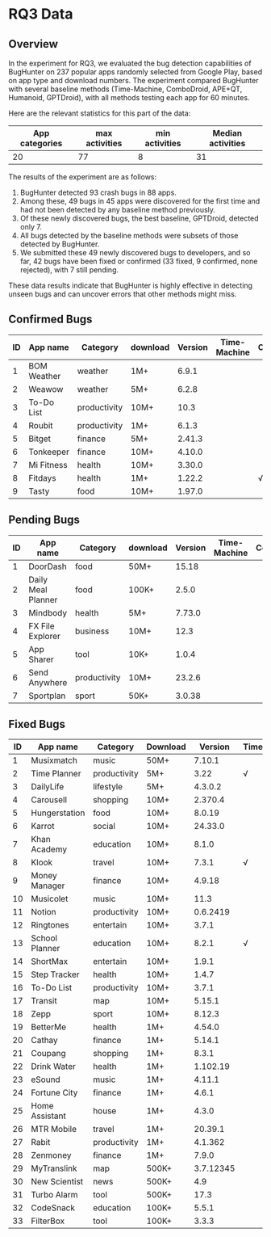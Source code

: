 # RQ3 Data

## Overview

In the experiment for RQ3, we evaluated the bug detection capabilities of BugHunter on 237 popular apps randomly selected from Google Play, based on app type and download numbers. The experiment compared BugHunter with several baseline methods (Time-Machine, ComboDroid, APE+QT, Humanoid, GPTDroid), with all methods testing each app for 60 minutes.

Here are the relevant statistics for this part of the data:

| App categories | max activities | min activities | Median activities |
|-----------------|----------------|----------------|--------------------|
| 20             | 77             | 8              | 31                |

The results of the experiment are as follows:
1. BugHunter detected 93 crash bugs in 88 apps.
2. Among these, 49 bugs in 45 apps were discovered for the first time and had not been detected by any baseline method previously.
3. Of these newly discovered bugs, the best baseline, GPTDroid, detected only 7.
4. All bugs detected by the baseline methods were subsets of those detected by BugHunter.
5. We submitted these 49 newly discovered bugs to developers, and so far, 42 bugs have been fixed or confirmed (33 fixed, 9 confirmed, none rejected), with 7 still pending.

These data results indicate that BugHunter is highly effective in detecting unseen bugs and can uncover errors that other methods might miss.

## Confirmed Bugs

| ID | App name | Category | download | Version | Time-Machine | ComboDroid | APE+QT | Humanoid | GPTDroid |
|----|----------|----------|----------|---------|--------------|------------|---------|----------|----------|
| 1  | BOM Weather | weather | 1M+ | 6.9.1 |  |  |  |  |  |
| 2  | Weawow | weather | 5M+ | 6.2.8 |  |  |  |  |  |
| 3  | To-Do List | productivity | 10M+ | 10.3 |  |  |  |  |  |
| 4  | Roubit | productivity | 1M+ | 6.1.3 |  |  |  | √ |  |
| 5  | Bitget | finance | 5M+ | 2.41.3 |  |  |  |  |  |
| 6  | Tonkeeper | finance | 10M+ | 4.10.0 |  |  |  |  |  |
| 7  | Mi Fitness | health | 10M+ | 3.30.0 |  |  |  |  |  |
| 8  | Fitdays | health | 1M+ | 1.22.2 |  | √ |  |  |  |
| 9  | Tasty | food | 10M+ | 1.97.0 |  |  |  |  |  |


## Pending Bugs

| ID | App name       | Category | download | Version  | Time-Machine | ComboDroid | APE+QT | Humanoid | GPTDroid |
|----|---------------|----------|----------|----------|--------------|------------|---------|----------|----------|
| 1  | DoorDash      | food     | 50M+     | 15.18    |               |            |         |          |          |
| 2  | Daily Meal Planner | food     | 100K+    | 2.5.0    |               |            |         |          |          |
| 3  | Mindbody      | health   | 5M+      | 7.73.0   |               |            |         |          |          |
| 4  | FX File Explorer | business | 10M+     | 12.3     |               |            |         |          |          |
| 5  | App Sharer    | tool     | 10K+     | 1.0.4    |               |            |         |          |          |
| 6  | Send Anywhere  | productivity | 10M+     | 23.2.6   |               |            |         |          |          |
| 7  | Sportplan     | sport    | 50K+     | 3.0.38   |               |            |         |          |          |

## Fixed Bugs

| ID | App name | Category | Download | Version | TimeM | Comb | APE+QT | Humanoid | GPTDroid |
|-------------|-------------------|-------------------|-------------------|------------------|----------------|---------------|-----------------|-------------------|-------------------|
| 1           | Musixmatch        | music             | 50M+              | 7.10.1           |                |               |                 |                   |                   |
| 2           | Time Planner      | productivity      | 5M+               | 3.22             | √     | √    | √      |                   | √        |
| 3           | DailyLife         | lifestyle         | 5M+               | 4.3.0.2          |                |               |                 |                   |                   |
| 4           | Carousell         | shopping          | 10M+              | 2.370.4          |                |               |                 |                   |                   |
| 5           | Hungerstation     | food              | 10M+              | 8.0.19           |                |               |                 |                   |                   |
| 6           | Karrot            | social            | 10M+              | 24.33.0          |                |               |                 |                   |                   |
| 7           | Khan Academy      | education         | 10M+              | 8.1.0            |                |               |                 |                   |                   |
| 8           | Klook             | travel            | 10M+              | 7.3.1            | √     |               | √      | √        | √        |
| 9           | Money Manager     | finance           | 10M+              | 4.9.18           |                |               |                 |                   |                   |
| 10          | Musicolet         | music             | 10M+              | 11.3             |                |               |                 |                   |                   |
| 11          | Notion            | productivity      | 10M+              | 0.6.2419         |                |               |                 |                   |                   |
| 12          | Ringtones         | entertain         | 10M+              | 3.7.1            |                | √    |                 |                   | √        |
| 13          | School Planner    | education         | 10M+              | 8.2.1            | √     |               | √      | √        | √        |
| 14          | ShortMax          | entertain         | 10M+              | 1.9.1            |                |               |                 |                   |                   |
| 15          | Step Tracker      | health            | 10M+              | 1.4.7            |                |               |                 |                   |                   |
| 16          | To-Do List        | productivity      | 10M+              | 3.7.1            |                | √    |                 |                   |                   |
| 17          | Transit           | map               | 10M+              | 5.15.1           |                |               |                 |                   |                   |
| 18          | Zepp              | sport             | 10M+              | 8.12.3           |                |               |                 |                   |                   |
| 19          | BetterMe          | health            | 1M+               | 4.54.0           |                |               |                 |                   |                   |
| 20          | Cathay            | finance           | 1M+               | 5.14.1           |                |               | √      | √        |                   |
| 21          | Coupang           | shopping          | 1M+               | 8.3.1            |                | √    |                 |                   | √        |
| 22          | Drink Water       | health            | 1M+               | 1.102.19         |                |               |                 |                   |                   |
| 23          | eSound            | music             | 1M+               | 4.11.1           |                |               |                 |                   |                   |
| 24          | Fortune City      | finance           | 1M+               | 4.6.1            |                |               |                 |                   |                   |
| 25          | Home Assistant    | house             | 1M+               | 4.3.0            |                |               | √      |                   | √        |
| 26          | MTR Mobile        | travel            | 1M+               | 20.39.1          |                |               |                 |                   |                   |
| 27          | Rabit             | productivity      | 1M+               | 4.1.362          |                |               |                 |                   |                   |
| 28          | Zenmoney          | finance           | 1M+               | 7.9.0            |                |               |                 |                   |                   |
| 29          | MyTranslink       | map               | 500K+             | 3.7.12345        |                |               |                 |                   |                   |
| 30          | New Scientist     | news              | 500K+             | 4.9              |                |               |                 |                   |                   |
| 31          | Turbo Alarm       | tool              | 500K+             | 17.3             |                |               |                 |                   | √        |
| 32          | CodeSnack         | education         | 100K+             | 5.5.1            |                |               |                 |                   |                   |
| 33          | FilterBox         | tool              | 100K+             | 3.3.3            |                |               |                 |                   |                   |
